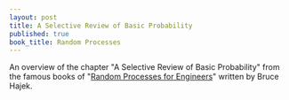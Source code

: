 ```yaml
---
layout: post
title: A Selective Review of Basic Probability
published: true
book_title: Random Processes
---
```


An overview of the chapter "A Selective Review of Basic Probability" from the famous books of "[Random Processes for Engineers](http://www.ifp.illinois.edu/~hajek/Papers/randomprocJuly14.pdf)" written by Bruce Hajek.
<!--break-->
<object data="/assets/_pdfs/RandomProcesses/Chapter1.pdf" width="1000" height="1000" type='application/pdf'></object>
